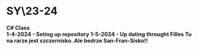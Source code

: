 # SY\23-24
<b> C# Class <b> <br>
<b> 1-4-2024 - Seting up repository 
<b> 1-5-2024 - Up dating throught Filles
<b>
<b>
Tu na rarze jest szczernisko.
Ale bedrze San-Fran-Sisko!!